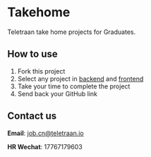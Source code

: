 # Takehome
Teletraan take home projects for Graduates.

## How to use 

1. Fork this project
2. Select any project in [backend](https://github.com/teletraan/takehome/blob/master/backend) and [frontend](https://github.com/teletraan/takehome/blob/master/frontend)
3. Take your time to complete the project
4. Send back your GitHub link

## Contact us

**Email**: job.cn@teletraan.io

**HR Wechat**: 17767179603
